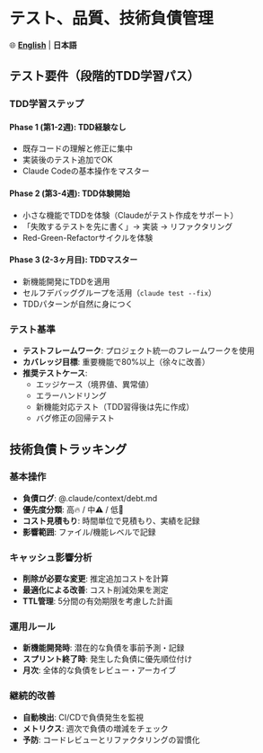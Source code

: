 # テスト、品質、技術負債管理

🌐 **[English](testing-quality.md)** | **日本語**

## テスト要件（段階的TDD学習パス）

### TDD学習ステップ
#### Phase 1 (第1-2週): TDD経験なし
- 既存コードの理解と修正に集中
- 実装後のテスト追加でOK
- Claude Codeの基本操作をマスター

#### Phase 2 (第3-4週): TDD体験開始
- 小さな機能でTDDを体験（Claudeがテスト作成をサポート）
- 「失敗するテストを先に書く」→ 実装 → リファクタリング
- Red-Green-Refactorサイクルを体験

#### Phase 3 (2-3ヶ月目): TDDマスター
- 新機能開発にTDDを適用
- セルフデバッググループを活用（`claude test --fix`）
- TDDパターンが自然に身につく

### テスト基準
- **テストフレームワーク**: プロジェクト統一のフレームワークを使用
- **カバレッジ目標**: 重要機能で80%以上（徐々に改善）
- **推奨テストケース**:
  - エッジケース（境界値、異常値）
  - エラーハンドリング
  - 新機能対応テスト（TDD習得後は先に作成）
  - バグ修正の回帰テスト

## 技術負債トラッキング

### 基本操作
- **負債ログ**: @.claude/context/debt.md
- **優先度分類**: 高🔥 / 中⚠️ / 低📝
- **コスト見積もり**: 時間単位で見積もり、実績を記録
- **影響範囲**: ファイル/機能レベルで記録

### キャッシュ影響分析
- **削除が必要な変更**: 推定追加コストを計算
- **最適化による改善**: コスト削減効果を測定
- **TTL管理**: 5分間の有効期限を考慮した計画

### 運用ルール
- **新機能開発時**: 潜在的な負債を事前予測・記録
- **スプリント終了時**: 発生した負債に優先順位付け
- **月次**: 全体的な負債をレビュー・アーカイブ

### 継続的改善
- **自動検出**: CI/CDで負債発生を監視
- **メトリクス**: 週次で負債の増減をチェック
- **予防**: コードレビューとリファクタリングの習慣化
